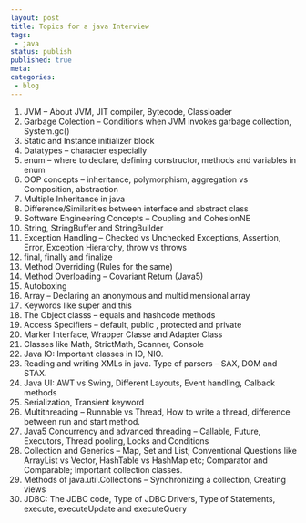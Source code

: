```yaml
---
layout: post
title: Topics for a java Interview
tags:
 - java
status: publish
published: true
meta:
categories:
 - blog
---
```

1. JVM – About JVM, JIT compiler, Bytecode, Classloader
2. Garbage Colection – Conditions when JVM invokes garbage collection, System.gc()
3. Static and Instance initializer block  
4. Datatypes – character especially  
5. enum – where to declare, defining constructor, methods and variables in enum  
6. OOP concepts – inheritance, polymorphism, aggregation vs Composition, abstraction  
7. Multiple Inheritance in java  
8. Difference/Similarities between interface and abstract class  
9. Software Engineering Concepts – Coupling and CohesionNE  
10. String, StringBuffer and StringBuilder  
11. Exception Handling – Checked vs Unchecked Exceptions, Assertion, Error, Exception Hierarchy, throw vs throws  
12. final, finally and finalize  
13. Method Overriding (Rules for the same)  
14. Method Overloading – Covariant Return (Java5)  
15. Autoboxing  
16. Array – Declaring an anonymous and multidimensional array  
17. Keywords like super and this  
18. The Object classs – equals and hashcode methods  
19. Access Specifiers – default, public , protected and private  
20. Marker Interface, Wrapper Classe and Adapter Class  
21. Classes like Math, StrictMath, Scanner, Console  
22. Java IO: Important classes in IO, NIO.  
23. Reading and writing XMLs in java. Type of parsers – SAX, DOM and STAX.  
24. Java UI: AWT vs Swing, Different Layouts, Event handling, Calback methods  
25. Serialization, Transient keyword  
26. Multithreading – Runnable vs Thread, How to write a thread, difference between run and start method.  
27. Java5 Concurrency and advanced threading – Callable, Future, Executors, Thread pooling, Locks and Conditions  
28. Collection and Generics – Map, Set and List; Conventional Questions like ArrayList vs Vector, HashTable vs HashMap etc; Comparator and Comparable; Important collection classes.  
29. Methods of java.util.Collections – Synchronizing a collection, Creating views  
30. JDBC: The JDBC code, Type of JDBC Drivers, Type of Statements, execute, executeUpdate and executeQuery
